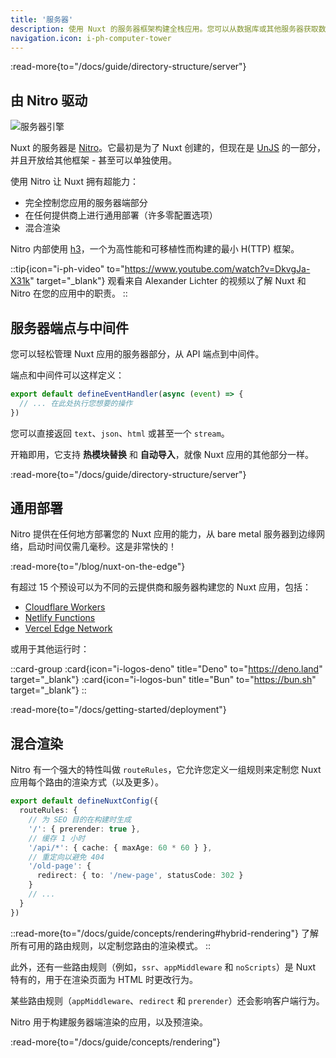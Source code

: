 ```yaml
---
title: '服务器'
description: 使用 Nuxt 的服务器框架构建全栈应用。您可以从数据库或其他服务器获取数据，创建 API，甚至生成静态服务器端内容，如站点地图或 RSS 源 - 所有这些都来自单一代码库。
navigation.icon: i-ph-computer-tower
---
```


:read-more{to="/docs/guide/directory-structure/server"}

## 由 Nitro 驱动

![服务器引擎](/assets/docs/getting-started/server.svg)

Nuxt 的服务器是 [Nitro](https://github.com/nitrojs/nitro)。它最初是为了 Nuxt 创建的，但现在是 [UnJS](https://unjs.io) 的一部分，并且开放给其他框架 - 甚至可以单独使用。

使用 Nitro 让 Nuxt 拥有超能力：

- 完全控制您应用的服务器端部分
- 在任何提供商上进行通用部署（许多零配置选项）
- 混合渲染

Nitro 内部使用 [h3](https://github.com/unjs/h3)，一个为高性能和可移植性而构建的最小 H(TTP) 框架。

::tip{icon="i-ph-video" to="https://www.youtube.com/watch?v=DkvgJa-X31k" target="_blank"}
观看来自 Alexander Lichter 的视频以了解 Nuxt 和 Nitro 在您的应用中的职责。
::

## 服务器端点与中间件

您可以轻松管理 Nuxt 应用的服务器部分，从 API 端点到中间件。

端点和中间件可以这样定义：

```ts twoslash [server/api/test.ts]
export default defineEventHandler(async (event) => {
  // ... 在此处执行您想要的操作
})
```

您可以直接返回 `text`、`json`、`html` 或甚至一个 `stream`。

开箱即用，它支持 **热模块替换** 和 **自动导入**，就像 Nuxt 应用的其他部分一样。

:read-more{to="/docs/guide/directory-structure/server"}

## 通用部署

Nitro 提供在任何地方部署您的 Nuxt 应用的能力，从 bare metal 服务器到边缘网络，启动时间仅需几毫秒。这是非常快的！

:read-more{to="/blog/nuxt-on-the-edge"}

有超过 15 个预设可以为不同的云提供商和服务器构建您的 Nuxt 应用，包括：

- [Cloudflare Workers](https://workers.cloudflare.com)
- [Netlify Functions](https://www.netlify.com/products/functions)
- [Vercel Edge Network](https://vercel.com/docs/edge-network/overview)

或用于其他运行时：

::card-group
  :card{icon="i-logos-deno" title="Deno" to="https://deno.land" target="_blank"}
  :card{icon="i-logos-bun" title="Bun" to="https://bun.sh" target="_blank"}
::

:read-more{to="/docs/getting-started/deployment"}

## 混合渲染

Nitro 有一个强大的特性叫做 `routeRules`，它允许您定义一组规则来定制您 Nuxt 应用每个路由的渲染方式（以及更多）。

```ts twoslash [nuxt.config.ts]
export default defineNuxtConfig({
  routeRules: {
    // 为 SEO 目的在构建时生成
    '/': { prerender: true },
    // 缓存 1 小时
    '/api/*': { cache: { maxAge: 60 * 60 } },
    // 重定向以避免 404
    '/old-page': {
      redirect: { to: '/new-page', statusCode: 302 }
    }
    // ...
  }
})
```

::read-more{to="/docs/guide/concepts/rendering#hybrid-rendering"}
了解所有可用的路由规则，以定制您路由的渲染模式。
::

此外，还有一些路由规则（例如，`ssr`、`appMiddleware` 和 `noScripts`）是 Nuxt 特有的，用于在渲染页面为 HTML 时更改行为。

某些路由规则（`appMiddleware`、`redirect` 和 `prerender`）还会影响客户端行为。

Nitro 用于构建服务器端渲染的应用，以及预渲染。

:read-more{to="/docs/guide/concepts/rendering"}

